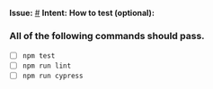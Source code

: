 **Issue:** [#](ISSUEURL)
**Intent:**
**How to test (optional):**

### All of the following commands should pass.

- [ ] `npm test`
- [ ] `npm run lint`
- [ ] `npm run cypress`
